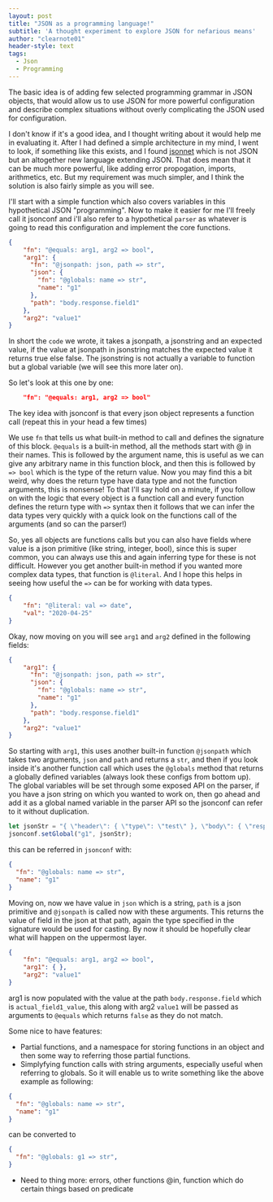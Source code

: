 ```yaml
---
layout: post
title: "JSON as a programming language!"
subtitle: 'A thought experiment to explore JSON for nefarious means'
author: "clearnote01"
header-style: text
tags:
  - Json  
  - Programming
---
```


The basic idea is of adding few selected programming grammar in JSON objects, that would allow us to use JSON for more powerful configuration and describe complex situations without overly complicating the JSON used for configuration. 

I don't know if it's a good idea, and I thought writing about it would help me in evaluating it. After I had defined a simple architecture in my mind, I went to look, if something like this exists, and I found [jsonnet](https://jsonnet.org) which is not JSON but an altogether new language extending JSON. That does mean that it can be much more powerful, like adding error propogation, imports, arithmetics, etc. But my requirement was much simpler, and I think the solution is also fairly simple as you will see. 

I'll start with a simple function which also covers variables in this hypothetical JSON "programming". Now to make it easier for me I'll freely call it jsonconf and i'll also refer to a hypothetical `parser` as whatever is going to read this configuration and implement the core functions.


```json
{
    "fn": "@equals: arg1, arg2 => bool",
    "arg1": {
      "fn": "@jsonpath: json, path => str",
      "json": {
        "fn": "@globals: name => str",
        "name": "g1"
      },
      "path": "body.response.field1"
    },
    "arg2": "value1"
}
```


In short the `code` we wrote, it takes a jsonpath, a jsonstring and an expected value, if the value at jsonpath in jsonstring matches the expected value it returns true else false.
The jsonstring is not actually a variable to function but a global variable (we will see this more later on).

So let's look at this one by one:
```json
    "fn": "@equals: arg1, arg2 => bool"
```

The key idea with jsonconf is that every json object represents a function call (repeat this in your head a few times)

We use `fn` that tells us what built-in method to call and defines the signature of this block. `@equals` is a built-in method, all the methods start with @ in their names. This is followed by the argument name, this is useful as we can give any arbitrary name in this function block, and then this is followed by `=> bool` which is the type of the return value. Now you may find this a bit weird, why does the return type have data type and not the function arguments, this is nonsense! To that I'll say hold on a minute, if you follow on with the logic that every object is a function call and every function defines the return type with `=>` syntax then it follows that we can infer the data types very quickly with a quick look on the functions call of the arguments (and so can the parser!)

So, yes all objects are functions calls but you can also have fields where value is a json primitive (like string, integer, bool), since this is super common, you can always use this and again inferring type for these is not difficult. However you get another built-in method if you wanted more complex data types, that function is `@literal`. And I hope this helps in seeing how useful the `=>` can be for working with data types.

```json
{
	"fn": "@literal: val => date",
	"val": "2020-04-25"
}
```

Okay, now moving on you will see `arg1` and `arg2` defined in the following fields:

```json
{
    "arg1": {
      "fn": "@jsonpath: json, path => str",
      "json": {
        "fn": "@globals: name => str",
        "name": "g1"
      },
      "path": "body.response.field1"
    },
    "arg2": "value1"
}
```

So starting with `arg1`, this uses another built-in function `@jsonpath` which takes two arguments, `json` and `path` and returns a `str`, and then if you look inside it's another function call which uses 
the `@globals` method that returns a globally defined variables (always look these configs from bottom up). The global variables will be set through some exposed API on the parser, if you have a json string on which you wanted to work on, then go ahead and add it as a global named variable in the parser API so the jsonconf can refer to it without duplication.

```js
let jsonStr = "{ \"header\": { \"type\": \"test\" }, \"body\": { \"response\": { \"field1\": \"actual_field1_value\" } } }";
jsonconf.setGlobal("g1", jsonStr);
```
this can be referred in `jsonconf` with:

```json
{
  "fn": "@globals: name => str",
  "name": "g1"
}
```

Moving on, now we have value in `json` which is a string, `path` is a json primitive and `@jsonpath` is called now with these arguments. This returns the value of field in the json at that path, again
the type specified in the signature would be used for casting. By now it should be hopefully clear what will happen on the uppermost layer.

```json
{      
	"fn": "@equals: arg1, arg2 => bool",
	"arg1": { },
	"arg2": "value1"
}
```

arg1 is now populated with the value at the path `body.response.field` which is `actual_field1_value`, this along with arg2 `value1` will be passed as arguments to `@equals` which returns `false` as they do not match.

Some nice to have features:

- Partial functions, and a namespace for storing functions in an object and then some way to referring those partial functions.
- Simplyfying function calls with string arguments, especially useful when referring to globals. So it will enable us to write something like the above example as following:
```json
{
  "fn": "@globals: name => str",
  "name": "g1"
}
```
can be converted to 
```json
{
  "fn": "@globals: g1 => str",
}
```

- Need to thing more: errors, other functions @in, function which do certain things based on predicate
